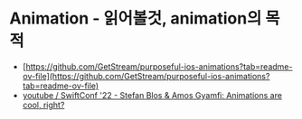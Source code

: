 # Animation - 읽어볼것, animation의 목적

- [https://github.com/GetStream/purposeful-ios-animations?tab=readme-ov-file](https://github.com/GetStream/purposeful-ios-animations?tab=readme-ov-file)
- [youtube / SwiftConf '22 - Stefan Blos & Amos Gyamfi: Animations are cool, right?](https://www.youtube.com/watch?v=DAdvj--nDNU)

